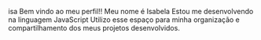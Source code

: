 isa
Bem vindo ao meu perfil!! 
Meu nome é Isabela 
Estou me desenvolvendo na linguagem JavaScript
Utilizo esse espaço para minha organização e compartilhamento dos meus projetos desenvolvidos.
